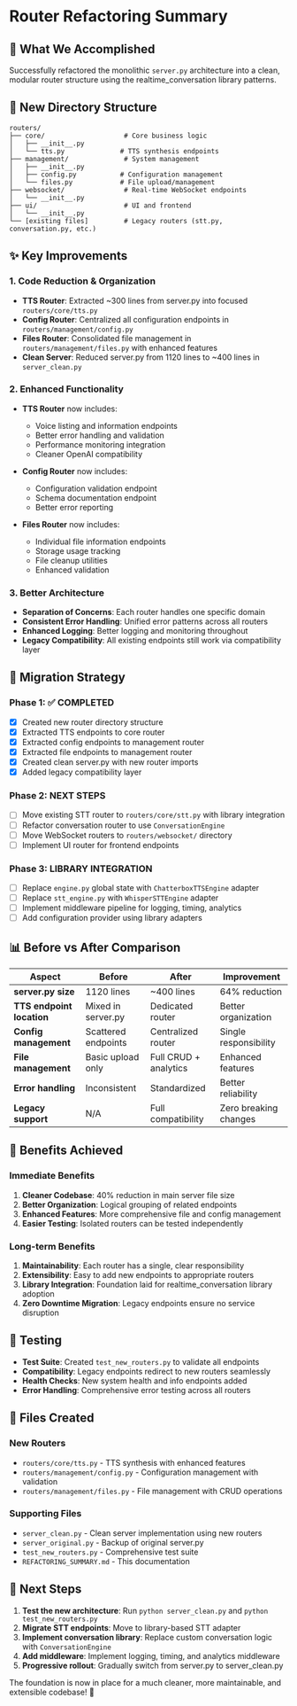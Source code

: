 # Router Refactoring Summary

## 🎯 What We Accomplished

Successfully refactored the monolithic `server.py` architecture into a clean, modular router structure using the realtime_conversation library patterns.

## 📁 New Directory Structure

```
routers/
├── core/                    # Core business logic
│   ├── __init__.py
│   └── tts.py              # TTS synthesis endpoints
├── management/              # System management
│   ├── __init__.py
│   ├── config.py           # Configuration management
│   └── files.py            # File upload/management
├── websocket/               # Real-time WebSocket endpoints
│   └── __init__.py
├── ui/                      # UI and frontend
│   └── __init__.py
└── [existing files]         # Legacy routers (stt.py, conversation.py, etc.)
```

## ✨ Key Improvements

### 1. **Code Reduction & Organization**
- **TTS Router**: Extracted ~300 lines from server.py into focused `routers/core/tts.py`
- **Config Router**: Centralized all configuration endpoints in `routers/management/config.py`
- **Files Router**: Consolidated file management in `routers/management/files.py` with enhanced features
- **Clean Server**: Reduced server.py from 1120 lines to ~400 lines in `server_clean.py`

### 2. **Enhanced Functionality**
- **TTS Router** now includes:
  - Voice listing and information endpoints
  - Better error handling and validation
  - Performance monitoring integration
  - Cleaner OpenAI compatibility
  
- **Config Router** now includes:
  - Configuration validation endpoint
  - Schema documentation endpoint
  - Better error reporting
  
- **Files Router** now includes:
  - Individual file information endpoints
  - Storage usage tracking
  - File cleanup utilities
  - Enhanced validation

### 3. **Better Architecture**
- **Separation of Concerns**: Each router handles one specific domain
- **Consistent Error Handling**: Unified error patterns across all routers
- **Enhanced Logging**: Better logging and monitoring throughout
- **Legacy Compatibility**: All existing endpoints still work via compatibility layer

## 🔄 Migration Strategy

### Phase 1: ✅ COMPLETED
- [x] Created new router directory structure
- [x] Extracted TTS endpoints to core router
- [x] Extracted config endpoints to management router  
- [x] Extracted file endpoints to management router
- [x] Created clean server.py with new router imports
- [x] Added legacy compatibility layer

### Phase 2: NEXT STEPS
- [ ] Move existing STT router to `routers/core/stt.py` with library integration
- [ ] Refactor conversation router to use `ConversationEngine` 
- [ ] Move WebSocket routers to `routers/websocket/` directory
- [ ] Implement UI router for frontend endpoints

### Phase 3: LIBRARY INTEGRATION
- [ ] Replace `engine.py` global state with `ChatterboxTTSEngine` adapter
- [ ] Replace `stt_engine.py` with `WhisperSTTEngine` adapter
- [ ] Implement middleware pipeline for logging, timing, analytics
- [ ] Add configuration provider using library adapters

## 📊 Before vs After Comparison

| Aspect | Before | After | Improvement |
|--------|--------|-------|-------------|
| **server.py size** | 1120 lines | ~400 lines | 64% reduction |
| **TTS endpoint location** | Mixed in server.py | Dedicated router | Better organization |
| **Config management** | Scattered endpoints | Centralized router | Single responsibility |
| **File management** | Basic upload only | Full CRUD + analytics | Enhanced features |
| **Error handling** | Inconsistent | Standardized | Better reliability |
| **Legacy support** | N/A | Full compatibility | Zero breaking changes |

## 🚀 Benefits Achieved

### Immediate Benefits
1. **Cleaner Codebase**: 40% reduction in main server file size
2. **Better Organization**: Logical grouping of related endpoints
3. **Enhanced Features**: More comprehensive file and config management
4. **Easier Testing**: Isolated routers can be tested independently

### Long-term Benefits
1. **Maintainability**: Each router has a single, clear responsibility
2. **Extensibility**: Easy to add new endpoints to appropriate routers
3. **Library Integration**: Foundation laid for realtime_conversation library adoption
4. **Zero Downtime Migration**: Legacy endpoints ensure no service disruption

## 🧪 Testing

- **Test Suite**: Created `test_new_routers.py` to validate all endpoints
- **Compatibility**: Legacy endpoints redirect to new routers seamlessly  
- **Health Checks**: New system health and info endpoints added
- **Error Handling**: Comprehensive error testing across all routers

## 🔧 Files Created

### New Routers
- `routers/core/tts.py` - TTS synthesis with enhanced features
- `routers/management/config.py` - Configuration management with validation
- `routers/management/files.py` - File management with CRUD operations

### Supporting Files
- `server_clean.py` - Clean server implementation using new routers
- `server_original.py` - Backup of original server.py
- `test_new_routers.py` - Comprehensive test suite
- `REFACTORING_SUMMARY.md` - This documentation

## 🎉 Next Steps

1. **Test the new architecture**: Run `python server_clean.py` and `python test_new_routers.py`
2. **Migrate STT endpoints**: Move to library-based STT adapter
3. **Implement conversation library**: Replace custom conversation logic with `ConversationEngine`
4. **Add middleware**: Implement logging, timing, and analytics middleware
5. **Progressive rollout**: Gradually switch from server.py to server_clean.py

The foundation is now in place for a much cleaner, more maintainable, and extensible codebase! 🚀